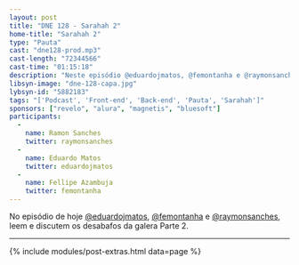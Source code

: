 ```yaml
---
layout: post
title: "DNE 128 - Sarahah 2"
home-title: "Sarahah 2"
type: "Pauta"
cast: "dne128-prod.mp3"
cast-length: "72344566"
cast-time: "01:15:18"
description: "Neste episódio @eduardojmatos, @femontanha e @raymonsanches leem e discutem os desabafos da galera. Parte 2!"
libsyn-image: "dne-128-capa.jpg"
lybsyn-id: "5882183"
tags: "['Podcast', 'Front-end', 'Back-end', 'Pauta', 'Sarahah']"
sponsors: ["revelo", "alura", "magnetis", "bluesoft"]
participants:
  -
    name: Ramon Sanches
    twitter: raymonsanches
  -
    name: Eduardo Matos
    twitter: eduardojmatos
  -
    name: Fellipe Azambuja
    twitter: femontanha
---
```


No episódio de hoje [@eduardojmatos](http://twitter.com/eduardojmatos), [@femontanha](https://twitter.com/femontanha) e [@raymonsanches](https://twitter.com/raymonsanches), leem e discutem os desabafos da galera Parte 2.

---

{% include modules/post-extras.html data=page %}
